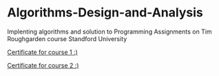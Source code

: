 # Algorithms-Design-and-Analysis
Implenting algorithms and solution to Programming Assignments on Tim Roughgarden course  Standford University

[Certificate for course 1 :)](https://prod-cert-bucket.s3.amazonaws.com/downloads/b6d8f6c8cf40414aa02f7252b74fb680/Statement.pdf)


[Certificate for course 2 :)](https://prod-cert-bucket.s3.amazonaws.com/downloads/b0601d844e91404885a6779d8191da20/Statement.pdf)
